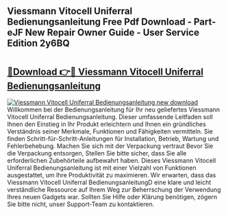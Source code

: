 ## Viessmann Vitocell Uniferral Bedienungsanleitung Free Pdf Download - Part-eJF New Repair Owner Guide - User Service Edition 2y6BQ

# <h2><a href="http://df2r9s.blite.top/?on=Viessmann+Vitocell+Uniferral+Bedienungsanleitung">🔗Download 👉🔴 Viessmann Vitocell Uniferral Bedienungsanleitung</a></h2>

[![Viessmann Vitocell Uniferral Bedienungsanleitung new download](https://i.imgur.com/lujVjoI.png)](http://df2r9s.blite.top/?on=Viessmann+Vitocell+Uniferral+Bedienungsanleitung)
Willkommen bei der Bedienungsanleitung für Ihr neu geliefertes Viessmann Vitocell Uniferral Bedienungsanleitung. Dieser umfassende Leitfaden soll Ihnen den Einstieg in Ihr Produkt erleichtern und Ihnen ein gründliches Verständnis seiner Merkmale, Funktionen und Fähigkeiten vermitteln. Sie finden Schritt-für-Schritt-Anleitungen für Installation, Betrieb, Wartung und Fehlerbehebung. Machen Sie sich mit der Verpackung vertraut Bevor Sie die Verpackung entsorgen, Stellen Sie bitte sicher, dass Sie alle erforderlichen Zubehörteile aufbewahrt haben. Dieses Viessmann Vitocell Uniferral Bedienungsanleitung ist mit einer Vielzahl von Funktionen ausgestattet, um Ihre Produktivität zu maximieren. Wir erwarten, dass das Viessmann Vitocell Uniferral BedienungsanleitungD eine klare und leicht verständliche Ressource auf Ihrem Weg zur Beherrschung der Verwendung Ihres neuen Gadgets war. Sollten Sie Hilfe oder Klärung benötigen, zögern Sie bitte nicht, unser Support-Team zu kontaktieren.
